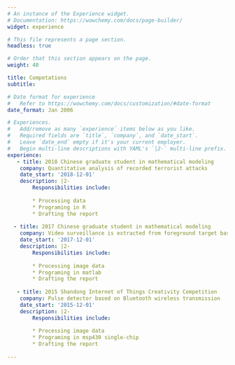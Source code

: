 ```yaml
---
# An instance of the Experience widget.
# Documentation: https://wowchemy.com/docs/page-builder/
widget: experience

# This file represents a page section.
headless: true

# Order that this section appears on the page.
weight: 40

title: Competations
subtitle:

# Date format for experience
#   Refer to https://wowchemy.com/docs/customization/#date-format
date_format: Jan 2006

# Experiences.
#   Add/remove as many `experience` items below as you like.
#   Required fields are `title`, `company`, and `date_start`.
#   Leave `date_end` empty if it's your current employer.
#   Begin multi-line descriptions with YAML's `|2-` multi-line prefix.
experience:
   - title: 2018 Chinese graduate student in mathematical modeling
    company: Quantitative analysis of recorded terrorist attacks
    date_start: '2018-12-01'
    description: |2-
        Responsibilities include:
        
        * Processing data
        * Programing in R
        * Drafting the report
        
  - title: 2017 Chinese graduate student in mathematical modeling
    company: Video surveillance is extracted from foreground target based on surveillance video
    date_start: '2017-12-01'
    description: |2-
        Responsibilities include:
        
        * Processing image data
        * Programing in matlab
        * Drafting the report
        
   - title: 2015 Shandong Internet of Things Creativity Competition
    company: Pulse detector based on Bluetooth wireless transmission
    date_start: '2015-12-01'
    description: |2-
        Responsibilities include:
        
        * Processing image data
        * Programing in msp430 single-chip
        * Drafting the report
        
---
```

